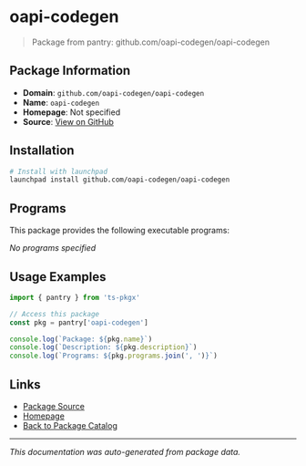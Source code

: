 # oapi-codegen

> Package from pantry: github.com/oapi-codegen/oapi-codegen

## Package Information

- **Domain**: `github.com/oapi-codegen/oapi-codegen`
- **Name**: `oapi-codegen`
- **Homepage**: Not specified
- **Source**: [View on GitHub](https://github.com/pkgxdev/pantry/tree/main/projects/github.com/oapi-codegen/oapi-codegen/package.yml)

## Installation

```bash
# Install with launchpad
launchpad install github.com/oapi-codegen/oapi-codegen
```

## Programs

This package provides the following executable programs:

*No programs specified*

## Usage Examples

```typescript
import { pantry } from 'ts-pkgx'

// Access this package
const pkg = pantry['oapi-codegen']

console.log(`Package: ${pkg.name}`)
console.log(`Description: ${pkg.description}`)
console.log(`Programs: ${pkg.programs.join(', ')}`)
```

## Links

- [Package Source](https://github.com/pkgxdev/pantry/tree/main/projects/github.com/oapi-codegen/oapi-codegen/package.yml)
- [Homepage](#)
- [Back to Package Catalog](../../../package-catalog.md)

---

*This documentation was auto-generated from package data.*
